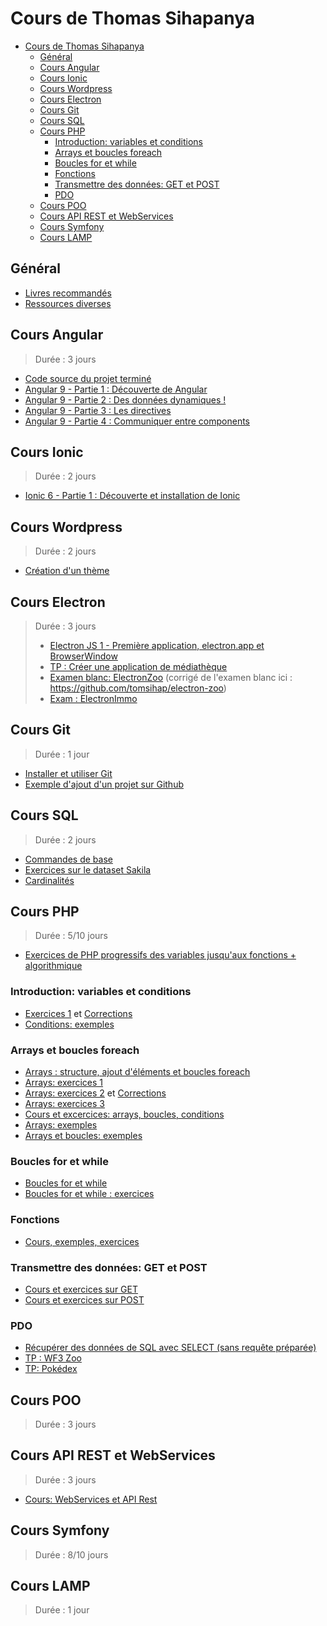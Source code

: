 # Cours de Thomas Sihapanya

- [Cours de Thomas Sihapanya](#cours-de-thomas-sihapanya)
  - [Général](#g%c3%a9n%c3%a9ral)
  - [Cours Angular](#cours-angular)
  - [Cours Ionic](#cours-ionic)
  - [Cours Wordpress](#cours-wordpress)
  - [Cours Electron](#cours-electron)
  - [Cours Git](#cours-git)
  - [Cours SQL](#cours-sql)
  - [Cours PHP](#cours-php)
    - [Introduction: variables et conditions](#introduction-variables-et-conditions)
    - [Arrays et boucles foreach](#arrays-et-boucles-foreach)
    - [Boucles for et while](#boucles-for-et-while)
    - [Fonctions](#fonctions)
    - [Transmettre des données: GET et POST](#transmettre-des-donn%c3%a9es-get-et-post)
    - [PDO](#pdo)
  - [Cours POO](#cours-poo)
  - [Cours API REST et WebServices](#cours-api-rest-et-webservices)
  - [Cours Symfony](#cours-symfony)
  - [Cours LAMP](#cours-lamp)

## Général

- [Livres recommandés](Random/recommanded-books.md)
- [Ressources diverses](Random/ressources.md)

## Cours Angular

> Durée : 3 jours

- [Code source du projet terminé](Angular/angular-tour-of-heroes)
- [Angular 9 - Partie 1 : Découverte de Angular](Angular/01.md)
- [Angular 9 - Partie 2 : Des données dynamiques !](Angular/02.md)
- [Angular 9 - Partie 3 : Les directives](Angular/03.md)
- [Angular 9 - Partie 4 : Communiquer entre components](Angular/04.md)

## Cours Ionic
> Durée : 2 jours
- [Ionic 6 - Partie 1 : Découverte et installation de Ionic](Ionic/01.md)


## Cours Wordpress
> Durée : 2 jours
 - [Création d'un thème](https://gist.github.com/tomsihap/268904d9eee5fccbc6a669105a9a318e)

## Cours Electron
> Durée : 3 jours
> - [Electron JS 1 - Première application, electron.app et BrowserWindow](ElectronJS/01.md)
> - [TP : Créer une application de médiathèque](ElectronJS/02.md)
> - [Examen blanc: ElectronZoo](ElectronJS/03.md) (corrigé de l'examen blanc ici : https://github.com/tomsihap/electron-zoo)
> - [Exam : ElectronImmo](ElectronJS/04.md)
## Cours Git

> Durée : 1 jour
- [Installer et utiliser Git](https://github.com/tomsihap/allcourses/blob/b2543928c9c83f3d47c02cd3423b5e15267533f4/Random/git.md)
- [Exemple d'ajout d'un projet sur Github](https://github.com/tomsihap/courses/blob/4b369b829dd823946ac3f79343f4f2d7a63f1745/topics/symfony/tp01-correction.md#ajouter-le-projet-%c3%a0-git)

## Cours SQL

> Durée : 2 jours
- [Commandes de base](https://gist.github.com/tomsihap/78d0c3fb0fc36239526c5a0fc6941993)
- [Exercices sur le dataset Sakila](https://gist.github.com/tomsihap/1c496f0da611aae2ec1bdc9eca45e06f)
- [Cardinalités](https://github.com/tomsihap/MVC-course/blob/c3c750743213daa6e0612ef260064ae1d9feb022/_cours/MVC-06.md)

## Cours PHP

> Durée : 5/10 jours

- [Exercices de PHP progressifs des variables jusqu'aux fonctions + algorithmique](https://gist.github.com/tomsihap/6583f017ca858ae74d9221a51f82ba63)

### Introduction: variables et conditions

- [Exercices 1](https://gist.github.com/tomsihap/0672872f32d20b74368dab80eb9907db#file-exercice-php) et [Corrections](https://gist.github.com/tomsihap/0672872f32d20b74368dab80eb9907db#file-correction-php)
- [Conditions: exemples](https://github.com/tomsihap/PHP-course/blob/master/TD-01%20-%20Structures/conditions.php)

### Arrays et boucles foreach

- [Arrays : structure, ajout d'éléments et boucles foreach](https://gist.github.com/tomsihap/d694dddf1f0c968202127859e3e1e026#file-01-cours-md)
- [Arrays: exercices 1](https://github.com/tomsihap/php-exercices/blob/master/exercice-02-arrays/index.php)
- [Arrays: exercices 2](https://gist.github.com/tomsihap/d694dddf1f0c968202127859e3e1e026#file-02-exercices-php) et [Corrections](https://gist.github.com/tomsihap/d694dddf1f0c968202127859e3e1e026#file-03-corrige-php)
- [Arrays: exercices 3](https://gist.github.com/tomsihap/0ce95ee46a6b57d55144a67d68baed35)
- [Cours et excercices: arrays, boucles, conditions](https://github.com/tomsihap/PHP-course/blob/master/TD-01%20-%20Structures/exercice.md)
- [Arrays: exemples](https://github.com/tomsihap/PHP-course/blob/master/TD-01%20-%20Structures/arrays.php)
- [Arrays et boucles: exemples](https://github.com/tomsihap/PHP-course/blob/master/TD-01%20-%20Structures/boucles-arrays.php)

### Boucles for et while

- [Boucles for et while](https://gist.github.com/tomsihap/aa0c9f59822fb62df2983b04ba1d2b13)
- [Boucles for et while : exercices](https://gist.github.com/tomsihap/273567c96b40f4d62b175b2b9aa2951d)

### Fonctions

- [Cours, exemples, exercices](https://gist.github.com/tomsihap/a80e77745ad223b02de1053403eaa903)

### Transmettre des données: GET et POST

- [Cours et exercices sur GET](https://gist.github.com/tomsihap/b92d7ff51c564cb6c9db408fd0bc0a36)
- [Cours et exercices sur POST](https://gist.github.com/tomsihap/526ba2f3193245bdc9b61ef32d7aaf94)

### PDO

- [Récupérer des données de SQL avec SELECT (sans requête préparée)](https://gist.github.com/tomsihap/4c91b7e3048a63fd01579e37dd2af926)
- [TP : WF3 Zoo](https://github.com/tomsihap/wf3zoo)
- [TP: Pokédex](https://github.com/tomsihap/crud-example-php-course)

## Cours POO

> Durée : 3 jours

## Cours API REST et WebServices

> Durée : 3 jours
- [Cours: WebServices et API Rest](https://github.com/tomsihap/php-api-course/blob/master/01%20-%20cours.md)

## Cours Symfony

> Durée : 8/10 jours

## Cours LAMP

> Durée  : 1 jour

